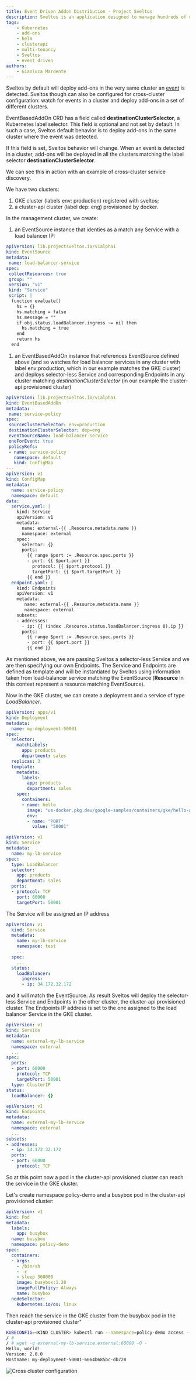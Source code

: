 ```yaml
---
title: Event Driven Addon Distribution - Project Sveltos
description: Sveltos is an application designed to manage hundreds of clusters by providing declarative APIs to deploy Kubernetes add-ons across multiple clusters.
tags:
    - Kubernetes
    - add-ons
    - helm
    - clusterapi
    - multi-tenancy
    - Sveltos
    - event driven
authors:
    - Gianluca Mardente
---
```


Sveltos by default will deploy add-ons in the very same cluster an [event](addon_event_deployment.md) is detected.
Sveltos though can also be configured for cross-cluster configuration: watch for events in a cluster and deploy add-ons in a set of different clusters.

EventBasedAddOn CRD has a field called __destinationClusterSelector__, a Kubernetes label selector.
This field is optional and not set by default. In such a case, Sveltos default behavior is to deploy add-ons in the same cluster where the event was detected.

If this field is set, Sveltos behavior will change. When an event is detected in a cluster, add-ons will be deployed in all the clusters matching the label selector __destinationClusterSelector__.

We can see this in action with an example of cross-cluster service discovery.

We have two clusters:

1. GKE cluster (labels env: production) registered with sveltos;
2. a cluster-api cluster (label dep: eng) provisioned by docker.
 
In the management cluster, we create:

1. an EventSource instance that identies as a match any Service with a load balancer IP:
```yaml
apiVersion: lib.projectsveltos.io/v1alpha1
kind: EventSource
metadata:
 name: load-balancer-service
spec:
 collectResources: true
 group: ""
 version: "v1"
 kind: "Service"
 script: |
  function evaluate()
    hs = {}
    hs.matching = false
    hs.message = ""
    if obj.status.loadBalancer.ingress ~= nil then
      hs.matching = true
    end
    return hs
  end
```
1. an EventBasedAddOn instance that references EventSource defined above (and so watches for load balancer services in any cluster with label env:production, which in our example matches the GKE cluster) and deploys selector-less Service and corresponding Endpoints in any cluster matching _destinationClusterSelector_ (in our example the cluster-api provisioned cluster)
```yaml
apiVersion: lib.projectsveltos.io/v1alpha1
kind: EventBasedAddOn
metadata:
 name: service-policy
spec:
 sourceClusterSelector: env=production
 destinationClusterSelector: dep=eng
 eventSourceName: load-balancer-service
 oneForEvent: true
 policyRefs:
 - name: service-policy
   namespace: default
   kind: ConfigMap
---
apiVersion: v1
kind: ConfigMap
metadata:
  name: service-policy
  namespace: default
data:
  service.yaml: |
    kind: Service
    apiVersion: v1
    metadata:
      name: external-{{ .Resource.metadata.name }}
      namespace: external
    spec:
      selector: {}
      ports:
        {{ range $port := .Resource.spec.ports }}
        - port: {{ $port.port }}
          protocol: {{ $port.protocol }}
          targetPort: {{ $port.targetPort }}
        {{ end }}
  endpoint.yaml: |
    kind: Endpoints
    apiVersion: v1
    metadata:
       name: external-{{ .Resource.metadata.name }}
       namespace: external
    subsets:
    - addresses:
      - ip: {{ (index .Resource.status.loadBalancer.ingress 0).ip }}
      ports:
        {{ range $port := .Resource.spec.ports }}
        - port: {{ $port.port }}
        {{ end }}
```

As mentioned above, we are passing Sveltos a selector-less Service and we are then specifying our own Endpoints.
The Service and Endpoints are defined as template and will be instantiated by Sveltos using information taken from load-balancer service matching the EventSource (__Resource__ in this context represent a resource matching EventSource).

Now in the GKE cluster, we can create a deployment and a service of type *LoadBalancer*. 

```yaml
apiVersion: apps/v1
kind: Deployment
metadata:
  name: my-deployment-50001
spec:
  selector:
    matchLabels:
      app: products
      department: sales
  replicas: 3
  template:
    metadata:
      labels:
        app: products
        department: sales
    spec:
      containers:
      - name: hello
        image: "us-docker.pkg.dev/google-samples/containers/gke/hello-app:2.0"
        env:
        - name: "PORT"
          value: "50001"
```

```yaml
apiVersion: v1
kind: Service
metadata:
  name: my-lb-service
spec:
  type: LoadBalancer
  selector:
    app: products
    department: sales
  ports:
  - protocol: TCP
    port: 60000
    targetPort: 50001
```

The Service will be assigned an IP address

```yaml
apiVersion: v1
  kind: Service
  metadata:
    name: my-lb-service
    namespace: test
    ...
  spec:
    ...
  status:
    loadBalancer:
      ingress:
      - ip: 34.172.32.172
```
 
and it will match the EventSource. As result Sveltos will deploy the selector-less Service and Endpoints in the other cluster, the cluster-api provisioned cluster. 
The Endpoints IP address is set to the one assigned to the load balancer Service in the GKE cluster.

```yaml
apiVersion: v1
kind: Service
metadata:
  name: external-my-lb-service
  namespace: external
  ...
spec:
  ports:
  - port: 60000
    protocol: TCP
    targetPort: 50001
  type: ClusterIP
status:
  loadBalancer: {}
```

```yaml 
apiVersion: v1
kind: Endpoints
metadata:
  name: external-my-lb-service
  namespace: external
  ...
subsets:
- addresses:
  - ip: 34.172.32.172
  ports:
  - port: 60000
    protocol: TCP
```

So at this point now a pod in the cluster-api provisioned cluster can reach the service in the GKE cluster.

Let's create namespace policy-demo and a busybox pod in the cluster-api provisioned cluster:

```yaml
apiVersion: v1
kind: Pod
metadata:
  labels:
    app: busybox
  name: busybox
  namespace: policy-demo
spec:
  containers:
  - args:
    - /bin/sh
    - -c
    - sleep 360000
    image: busybox:1.28
    imagePullPolicy: Always
    name: busybox
  nodeSelector:
    kubernetes.io/os: linux
```

Then reach the service in the GKE cluster from the busybox pod in the cluster-api provisioned cluster"

```bash 
KUBECONFIG=<KIND CLUSTER> kubectl run --namespace=policy-demo access --rm -ti --image busybox /bin/sh
/ # 
/ # wget -q external-my-lb-service.external:60000 -O -
Hello, world!
Version: 2.0.0
Hostname: my-deployment-50001-6664b685bc-db728
```

![Cross cluster configuration](assets/event_based_cross_cluster.gif)
